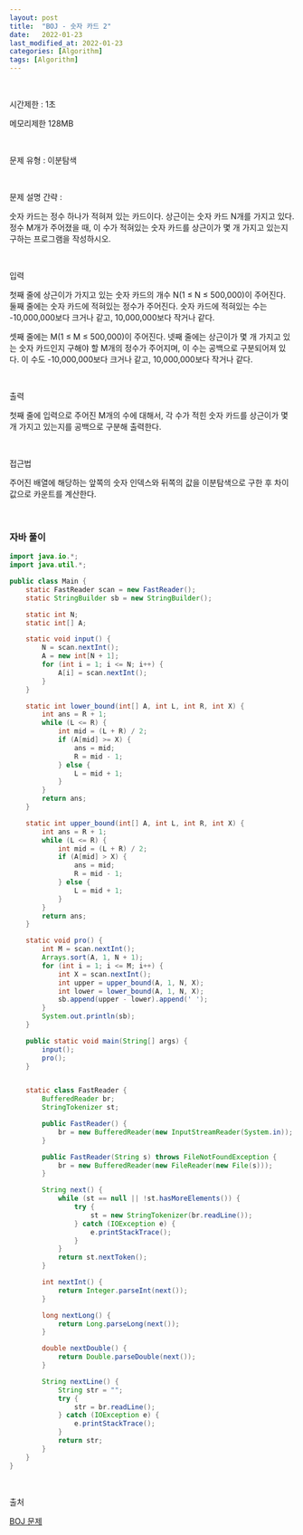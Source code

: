 ```yaml
---
layout: post
title:  "BOJ - 숫자 카드 2"
date:   2022-01-23
last_modified_at: 2022-01-23
categories: [Algorithm]
tags: [Algorithm]
---
```


<br/>

시간제한 : 1초

메모리제한 128MB

<br/>

문제 유형 : 이분탐색

<br/>

문제 설명 간략 :    

숫자 카드는 정수 하나가 적혀져 있는 카드이다. 상근이는 숫자 카드 N개를 가지고 있다. 
정수 M개가 주어졌을 때, 이 수가 적혀있는 숫자 카드를 상근이가 몇 개 가지고 있는지 구하는 프로그램을 작성하시오.

<br/>

입력

첫째 줄에 상근이가 가지고 있는 숫자 카드의 개수 N(1 ≤ N ≤ 500,000)이 주어진다. 
둘째 줄에는 숫자 카드에 적혀있는 정수가 주어진다. 
숫자 카드에 적혀있는 수는 -10,000,000보다 크거나 같고, 10,000,000보다 작거나 같다.

셋째 줄에는 M(1 ≤ M ≤ 500,000)이 주어진다. 
넷째 줄에는 상근이가 몇 개 가지고 있는 숫자 카드인지 구해야 할 M개의 정수가 주어지며, 이 수는 공백으로 구분되어져 있다. 
이 수도 -10,000,000보다 크거나 같고, 10,000,000보다 작거나 같다.

<br/>

출력

첫째 줄에 입력으로 주어진 M개의 수에 대해서, 각 수가 적힌 숫자 카드를 상근이가 몇 개 가지고 있는지를 공백으로 구분해 출력한다.
 
<br/>
   
접근법

주어진 배열에 해당하는 앞쪽의 숫자 인덱스와 뒤쪽의 값을 이분탐색으로 구한 후 차이 값으로 카운트를 계산한다.

<br/>

### 자바 풀이

```java
import java.io.*;
import java.util.*;

public class Main {
    static FastReader scan = new FastReader();
    static StringBuilder sb = new StringBuilder();

    static int N;
    static int[] A;

    static void input() {
        N = scan.nextInt();
        A = new int[N + 1];
        for (int i = 1; i <= N; i++) {
            A[i] = scan.nextInt();
        }
    }

    static int lower_bound(int[] A, int L, int R, int X) {
        int ans = R + 1;
        while (L <= R) {
            int mid = (L + R) / 2;
            if (A[mid] >= X) {
                ans = mid;
                R = mid - 1;
            } else {
                L = mid + 1;
            }
        }
        return ans;
    }

    static int upper_bound(int[] A, int L, int R, int X) {
        int ans = R + 1;
        while (L <= R) {
            int mid = (L + R) / 2;
            if (A[mid] > X) {
                ans = mid;
                R = mid - 1;
            } else {
                L = mid + 1;
            }
        }
        return ans;
    }

    static void pro() {
        int M = scan.nextInt();
        Arrays.sort(A, 1, N + 1);
        for (int i = 1; i <= M; i++) {
            int X = scan.nextInt();
            int upper = upper_bound(A, 1, N, X);
            int lower = lower_bound(A, 1, N, X);
            sb.append(upper - lower).append(' ');
        }
        System.out.println(sb);
    }

    public static void main(String[] args) {
        input();
        pro();
    }


    static class FastReader {
        BufferedReader br;
        StringTokenizer st;

        public FastReader() {
            br = new BufferedReader(new InputStreamReader(System.in));
        }

        public FastReader(String s) throws FileNotFoundException {
            br = new BufferedReader(new FileReader(new File(s)));
        }

        String next() {
            while (st == null || !st.hasMoreElements()) {
                try {
                    st = new StringTokenizer(br.readLine());
                } catch (IOException e) {
                    e.printStackTrace();
                }
            }
            return st.nextToken();
        }

        int nextInt() {
            return Integer.parseInt(next());
        }

        long nextLong() {
            return Long.parseLong(next());
        }

        double nextDouble() {
            return Double.parseDouble(next());
        }

        String nextLine() {
            String str = "";
            try {
                str = br.readLine();
            } catch (IOException e) {
                e.printStackTrace();
            }
            return str;
        }
    }
}

```

<br/>

출처

[BOJ 문제](https://www.acmicpc.net/problem/10816)